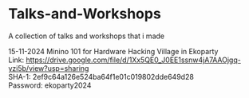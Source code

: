 # Talks-and-Workshops
A collection of talks and workshops that i made

15-11-2024 Minino 101 for Hardware Hacking Village in Ekoparty     
Link: https://drive.google.com/file/d/1Xx5QE0_J0EE1ssnw4jA7AAOjgq-yzi5b/view?usp=sharing   
SHA-1: 2ef9c64a126e524ba64f1e01c019802dde649d28   
Password: ekoparty2024   

